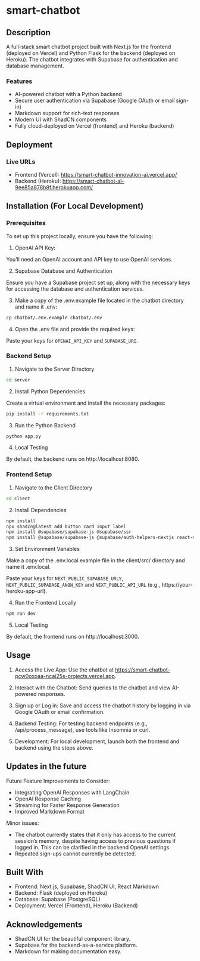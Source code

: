 # smart-chatbot

## Description

A full-stack smart chatbot project built with Next.js for the frontend (deployed on Vercel) and Python Flask for the backend (deployed on Heroku). The chatbot integrates with Supabase for authentication and database management.

### Features

- AI-powered chatbot with a Python backend
- Secure user authentication via Supabase (Google OAuth or email sign-in)
- Markdown support for rich-text responses
- Modern UI with ShadCN components
- Fully cloud-deployed on Vercel (frontend) and Heroku (backend)

## Deployment

### Live URLs
- Frontend (Vercel): https://smart-chatbot-innovation-ai.vercel.app/
- Backend (Heroku): https://smart-chatbot-ai-9ee85a878b8f.herokuapp.com/


## Installation (For Local Development)

### Prerequisites

To set up this project locally, ensure you have the following:

1. OpenAI API Key: 

You’ll need an OpenAI account and API key to use OpenAI services.

2. Supabase Database and Authentication

Ensure you have a Supabase project set up, along with the necessary keys for accessing the database and authentication services.

3. Make a copy of the .env.example file located in the chatbot directory and name it .env:

```bash
cp chatbot/.env.example chatbot/.env
```

4. Open the .env file and provide the required keys:

Paste your keys for `OPENAI_API_KEY` and `SUPABASE_URI`.


### Backend Setup

1. Navigate to the Server Directory

```bash
cd server
```

2. Install Python Dependencies

Create a virtual environment and install the necessary packages:

```bash
pip install -r requirements.txt
```

3. Run the Python Backend

```bash
python app.py
```

4.	Local Testing

By default, the backend runs on http://localhost:8080.

### Frontend Setup

1. Navigate to the Client  Directory

```bash
cd client
```

2. Install Dependencies

```bash
npm install
npx shadcn@latest add button card input label
npm install @supabase/supabase-js @supabase/ssr
npm install @supabase/supabase-js @supabase/auth-helpers-nextjs react-markdown
```

3. Set Environment Variables

Make a copy of the .env.local.example file in the client/src/ directory and name it .env.local.

Paste your keys for `NEXT_PUBLIC_SUPABASE_URLY`, `NEXT_PUBLIC_SUPABASE_ANON_KEY` and    `NEXT_PUBLIC_API_URL` (e.g., https://your-heroku-app-url).


4. Run the Frontend Locally

```bash
npm run dev
```

5.	Local Testing

By default, the frontend runs on http://localhost:3000.


## Usage

1.	Access the Live App:
Use the chatbot at https://smart-chatbot-pcw0oxoaa-ncai25s-projects.vercel.app.


2. Interact with the Chatbot:
Send queries to the chatbot and view AI-powered responses.

3. Sign up or Log in: 
Save and access the chatbot history by logging in via Google OAuth or email confirmation.

4. Backend Testing:
For testing backend endpoints (e.g., /api/process_message), use tools like Insomnia or curl.

5.	Development:
For local development, launch both the frontend and backend using the steps above.

## Updates in the future

Future Feature Improvements to Consider:
- Integrating OpenAI Responses with LangChain
- OpenAI Response Caching 
- Streaming for Faster Response Generation
- Improved Markdown Format

Minor issues: 
- The chatbot currently states that it only has access to the current session’s memory, despite having access to previous questions if logged in. This can be clarified in the backend OpenAI settings.
- Repeated sign-ups cannot currently be detected.

## Built With

- Frontend: Next.js, Supabase, ShadCN UI, React Markdown
- Backend: Flask (deployed on Heroku)
- Database: Supabase (PostgreSQL)
- Deployment: Vercel (Frontend), Heroku (Backend)


## Acknowledgements

- ShadCN UI for the beautiful component library.
- Supabase for the backend-as-a-service platform.
- Markdown for making documentation easy.
